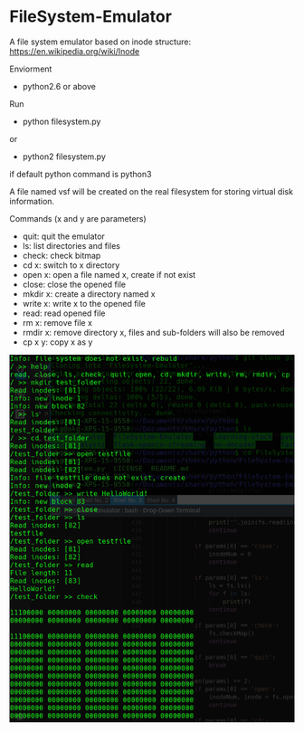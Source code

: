 # FileSystem-Emulator

A file system emulator based on inode structure: https://en.wikipedia.org/wiki/Inode

Enviorment
- python2.6 or above

Run
- python filesystem.py

or
- python2 filesystem.py

if default python command is python3

A file named vsf will be created on the real filesystem for storing virtual disk information.

Commands (x and y are parameters)
- quit: quit the emulator
- ls: list directories and files
- check: check bitmap
- cd x: switch to x directory
- open x: open a file named x, create if not exist
- close: close the opened file
- mkdir x: create a directory named x
- write x: write x to the opened file
- read: read opened file
- rm x: remove file x
- rmdir x: remove directory x, files and sub-folders will also be removed
- cp x y: copy x as y

<img src="https://github.com/HighTemplar-wjiang/FileSystem-Emulator/blob/master/demo.png">
